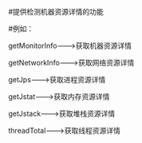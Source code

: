 #提供检测机器资源详情的功能

#例如：

getMonitorInfo--->获取机器资源详情

getNetworkInfo--->获取网络资源详情

getJps--->获取进程资源详情

getJstat--->获取内存资源详情

getJstack--->获取堆栈资源详情

threadTotal--->获取线程资源详情